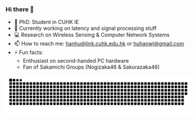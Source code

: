 ### Hi there 👋

<!--
**huhanwj/huhanwj** is a ✨ _special_ ✨ repository because its `README.md` (this file) appears on your GitHub profile.

-->

- 🔭 PhD. Student in CUHK IE
- 🌱 Currently working on latency and signal processing stuff
- 💻 Research on Wireless Sensing & Computer Network Systems
- 📫 How to reach me: hanhu@link.cuhk.edu.hk or huhanwj@gmail.com
- ⚡ Fun facts: 
    * Enthusiast on second-handed PC hardware
    * Fan of Sakamichi Groups (Nogizaka46 & Sakurazaka46)
   
<aa>
<!---
| <a href="https://github.com/anuraghazra/github-readme-stats"><img align="center" src="https://github-readme-stats.vercel.app/api?username=huhanwj&show_icons=true&include_all_commits=true&theme=buefy&hide_border=true&count_private=true" alt="Anurag's github stats" /></a> | <a href="https://github.com/anuraghazra/github-readme-stats"><img align="center" src="https://github-readme-stats.vercel.app/api/top-langs/?username=huhanwj&exclude_repo=huhanwj.github.io&langs_count=6&size_weight=0.5&count_weight=0.5&hide_border=true&hide=C" /></a> |
| ------------- | ------------- |
-->
<div align="left"><img src="https://raw.githubusercontent.com/huhanwj/huhanwj/output/github-contribution-grid-snake.svg">
